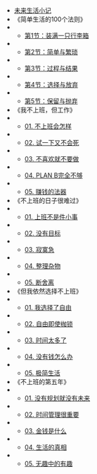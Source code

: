 <!-- docs/_sidebar.md -->
* [未来生活小记](README.md)
* 《简单生活的100个法则》
* * [第1节：装满一只行李箱](book/b0/01.md)
* * [第2节：简单与繁琐](book/b0/02.md)
* * [第3节：过程与结果](book/b0/03.md)
* * [第4节：选择与放弃](book/b0/04.md)
* * [第5节：保留与抛弃](book/b0/05.md)
* 《我不上班，但工作》
* * [01. 不上班会怎样](book/b1/01.md)
* * [02. 试一下又不会死](book/b1/02.md)
* * [03. 不喜欢就不要做](book/b1/03.md)
* * [04. PLAN B完全不够](book/b1/04.md)
* * [05. 赚钱的法器](book/b1/05.md)
* 《不上班的日子很难过》
* * [01. 上班不是件小事](book/b2/01.md)
* * [02. 没有目标](book/b2/02.md)
* * [03. 寂寞急](book/b2/03.md)
* * [04. 整理杂物](book/b2/04.md)
* * [05. 断舍离](book/b2/05.md)
* 《但我依然选择不上班》
* * [01. 我选择了自由](book/b3/01.md)
* * [02. 自由即使枷锁](book/b3/02.md)
* * [03. 时间太多了](book/b3/03.md)
* * [04. 没有钱怎么办](book/b3/04.md)
* * [05. 极简生活](book/b3/05.md)
* 《不上班的第五年》
* * [01. 没有规划就没有未来](book/b4/01.md)
* * [02. 时间管理很重要](book/b4/02.md)
* * [03. 金钱是什么](book/b4/03.md)
* * [04. 生活的真相](book/b4/04.md)
* * [05. 无趣中的有趣](book/b4/05.md)
